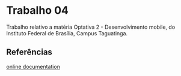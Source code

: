 # Trabalho 04

Trabalho relativo a matéria Optativa 2 - Desenvolvimento mobile, do Instituto Federal de Brasília, Campus Taguatinga.

## Referências

[online documentation](https://flutter.dev/docs)